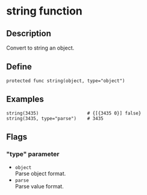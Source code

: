 # string function

## Description
Convert to string an object.

## Define
```
protected func string(object, type="object")
```

## Examples
```
string(3435)                  # {[{3435 0}] false}
string(3435, type="parse")    # 3435
```

## Flags
### "type" parameter
+ ``object`` <br>
  Parse object format.
+ ``parse`` <br>
  Parse value format.
